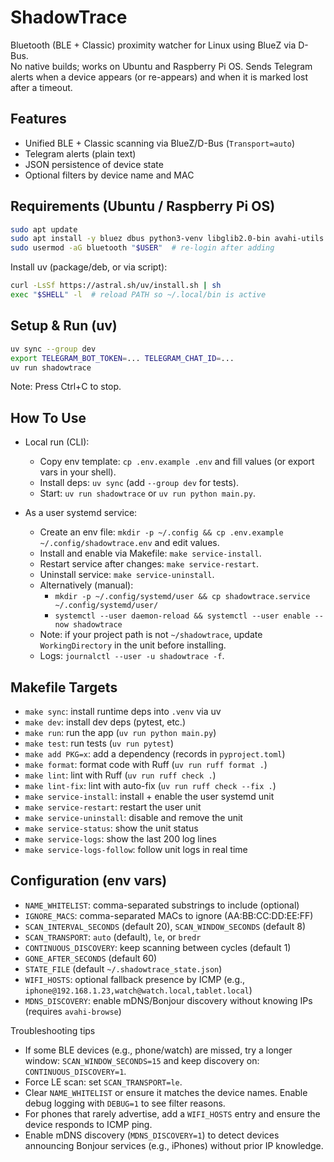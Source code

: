 # ShadowTrace

Bluetooth (BLE + Classic) proximity watcher for Linux using BlueZ via D-Bus.  
No native builds; works on Ubuntu and Raspberry Pi OS. Sends Telegram alerts when a device appears (or re-appears) and when it is marked lost after a timeout.

## Features
- Unified BLE + Classic scanning via BlueZ/D-Bus (`Transport=auto`)
- Telegram alerts (plain text)
- JSON persistence of device state
- Optional filters by device name and MAC

## Requirements (Ubuntu / Raspberry Pi OS)
```bash
sudo apt update
sudo apt install -y bluez dbus python3-venv libglib2.0-bin avahi-utils
sudo usermod -aG bluetooth "$USER"  # re-login after adding
```
Install uv (package/deb, or via script):
```bash
curl -LsSf https://astral.sh/uv/install.sh | sh
exec "$SHELL" -l  # reload PATH so ~/.local/bin is active
```

## Setup & Run (uv)
```bash
uv sync --group dev
export TELEGRAM_BOT_TOKEN=... TELEGRAM_CHAT_ID=...
uv run shadowtrace
```

Note: Press Ctrl+C to stop.

## How To Use
- Local run (CLI):
  - Copy env template: `cp .env.example .env` and fill values (or export vars in your shell).
  - Install deps: `uv sync` (add `--group dev` for tests).
  - Start: `uv run shadowtrace` or `uv run python main.py`.

- As a user systemd service:
  - Create an env file: `mkdir -p ~/.config && cp .env.example ~/.config/shadowtrace.env` and edit values.
  - Install and enable via Makefile: `make service-install`.
  - Restart service after changes: `make service-restart`.
  - Uninstall service: `make service-uninstall`.
  - Alternatively (manual):
    - `mkdir -p ~/.config/systemd/user && cp shadowtrace.service ~/.config/systemd/user/`
    - `systemctl --user daemon-reload && systemctl --user enable --now shadowtrace`
  - Note: if your project path is not `~/shadowtrace`, update `WorkingDirectory` in the unit before installing.
  - Logs: `journalctl --user -u shadowtrace -f`.

## Makefile Targets
- `make sync`: install runtime deps into `.venv` via uv
- `make dev`: install dev deps (pytest, etc.)
- `make run`: run the app (`uv run python main.py`)
- `make test`: run tests (`uv run pytest`)
- `make add PKG=x`: add a dependency (records in `pyproject.toml`)
- `make format`: format code with Ruff (`uv run ruff format .`)
- `make lint`: lint with Ruff (`uv run ruff check .`)
- `make lint-fix`: lint with auto-fix (`uv run ruff check --fix .`)
- `make service-install`: install + enable the user systemd unit
- `make service-restart`: restart the user unit
- `make service-uninstall`: disable and remove the unit
- `make service-status`: show the unit status
- `make service-logs`: show the last 200 log lines
- `make service-logs-follow`: follow unit logs in real time

## Configuration (env vars)
- `NAME_WHITELIST`: comma-separated substrings to include (optional)
- `IGNORE_MACS`: comma-separated MACs to ignore (AA:BB:CC:DD:EE:FF)
- `SCAN_INTERVAL_SECONDS` (default 20), `SCAN_WINDOW_SECONDS` (default 8)
- `SCAN_TRANSPORT`: `auto` (default), `le`, or `bredr`
- `CONTINUOUS_DISCOVERY`: keep scanning between cycles (default 1)
- `GONE_AFTER_SECONDS` (default 60)
- `STATE_FILE` (default `~/.shadowtrace_state.json`)
- `WIFI_HOSTS`: optional fallback presence by ICMP (e.g., `iphone@192.168.1.23,watch@watch.local,tablet.local`)
- `MDNS_DISCOVERY`: enable mDNS/Bonjour discovery without knowing IPs (requires `avahi-browse`)

Troubleshooting tips
- If some BLE devices (e.g., phone/watch) are missed, try a longer window: `SCAN_WINDOW_SECONDS=15` and keep discovery on: `CONTINUOUS_DISCOVERY=1`.
- Force LE scan: set `SCAN_TRANSPORT=le`.
- Clear `NAME_WHITELIST` or ensure it matches the device names. Enable debug logging with `DEBUG=1` to see filter reasons.
- For phones that rarely advertise, add a `WIFI_HOSTS` entry and ensure the device responds to ICMP ping.
- Enable mDNS discovery (`MDNS_DISCOVERY=1`) to detect devices announcing Bonjour services (e.g., iPhones) without prior IP knowledge.
